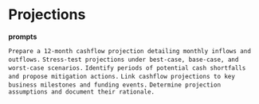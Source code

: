 # Projections

**prompts**

`Prepare a 12-month cashflow projection detailing monthly inflows and outflows.`
`Stress-test projections under best-case, base-case, and worst-case scenarios.`
`Identify periods of potential cash shortfalls and propose mitigation actions.`
`Link cashflow projections to key business milestones and funding events.`
`Determine projection assumptions and document their rationale.`